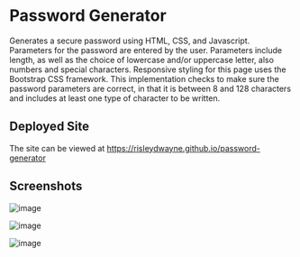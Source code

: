 # Password Generator
Generates a secure password using HTML, CSS, and Javascript. Parameters for the password are entered by the user. Parameters include length, as well as the choice of lowercase and/or uppercase letter, also numbers and special characters. Responsive styling for this page uses the Bootstrap CSS framework. This implementation checks to make sure the password parameters are correct, in that it is between 8 and 128 characters and includes at least one type of character to be written.

## Deployed Site
The site can be viewed at https://risleydwayne.github.io/password-generator

## Screenshots

![image](https://user-images.githubusercontent.com/18751823/86549017-68fac880-bf0c-11ea-8956-7ed2fb99a0ea.png)

![image](https://user-images.githubusercontent.com/18751823/86549026-7021d680-bf0c-11ea-847a-061ffe5009b7.png)

![image](https://user-images.githubusercontent.com/18751823/86549037-76b04e00-bf0c-11ea-9cbb-016dda8038c2.png)
